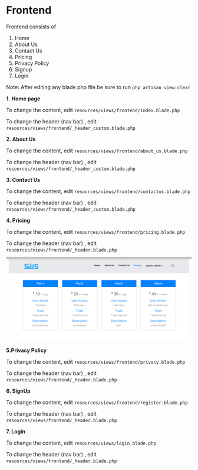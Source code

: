 # Frontend

Frontend consists of

1. Home
2. About Us 
3. Contact Us 
4. Pricing
5. Privacy Policy
6. Signup
7. Login

Note: After editing any blade.php file be sure to run `php artisan view:clear`

**1.** **Home page**

To change the content, edit `resources/views/frontend/index.blade.php`

To change the header \(nav bar\) , edit `resources/views/frontend/_header_custom.blade.php`

**2. About Us**

To change the content, edit `resources/views/frontend/about_us.blade.php`

To change the header \(nav bar\) , edit `resources/views/frontend/_header_custom.blade.php`

**3. Contact Us**

To change the content, edit `resources/views/frontend/contactus.blade.php`

To change the header \(nav bar\) , edit `resources/views/frontend/_header_custom.blade.php`

**4. Pricing**

To change the content, edit `resources/views/frontend/pricing.blade.php`

To change the header \(nav bar\) , edit `resources/views/frontend/_header.blade.php`

| ![](.gitbook/assets/pric.png) |
| :--- |


**5.Privacy Policy**

To change the content, edit `resources/views/frontend/privacy.blade.php`

To change the header \(nav bar\) , edit `resources/views/frontend/_header.blade.php`

**6. SignUp**

To change the content, edit `resources/views/frontend/register.blade.php`

To change the header \(nav bar\) , edit `resources/views/frontend/_header.blade.php`

**7. Login**

To change the content, edit `resources/views/login.blade.php`

To change the header \(nav bar\) , edit `resources/views/frontend/_header.blade.php`

